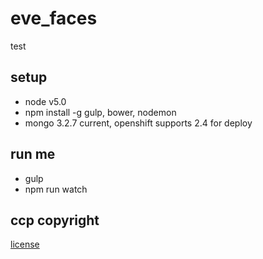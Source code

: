 # eve_faces
test


## setup
- node v5.0
- npm install -g gulp, bower, nodemon
- mongo 3.2.7 current, openshift supports 2.4 for deploy

## run me
- gulp
- npm run watch


## ccp copyright
[license](https://developers.eveonline.com/resource/license-agreement)


